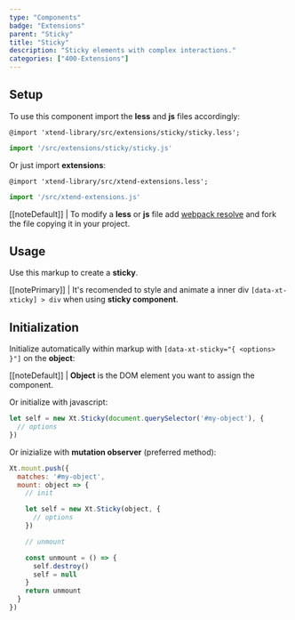 ```yaml
---
type: "Components"
badge: "Extensions"
parent: "Sticky"
title: "Sticky"
description: "Sticky elements with complex interactions."
categories: ["400-Extensions"]
---
```


## Setup

To use this component import the **less** and **js** files accordingly:

```less
@import 'xtend-library/src/extensions/sticky/sticky.less';
```

```jsx
import '/src/extensions/sticky/sticky.js'
```

Or just import **extensions**:

```less
@import 'xtend-library/src/xtend-extensions.less';
```

```jsx
import '/src/xtend-extensions.js'
```

[[noteDefault]]
| To modify a **less** or **js** file add [webpack resolve](/introduction/setup#usage-webpack) and fork the file copying it in your project.

## Usage

Use this markup to create a **sticky**.

<script type="text/plain" class="language-markup">
  <div data-xt-xticky>
    <div>
      <!-- content -->
    </div>
  </div>
</script>

[[notePrimary]]
| It's recomended to style and animate a inner div <code>[data-xt-xticky] > div</code> when using <strong>sticky component</strong>.

## Initialization

Initialize automatically within markup with `[data-xt-sticky="{ <options> }"]` on the **object**:

[[noteDefault]]
| **Object** is the DOM element you want to assign the component.

Or initialize with javascript:

```js
let self = new Xt.Sticky(document.querySelector('#my-object'), {
  // options
})
```

Or inizialize with **mutation observer** (preferred method):

```js
Xt.mount.push({
  matches: '#my-object',
  mount: object => {
    // init

    let self = new Xt.Sticky(object, {
      // options
    })

    // unmount

    const unmount = () => {
      self.destroy()
      self = null
    }
    return unmount
  }
})
```

